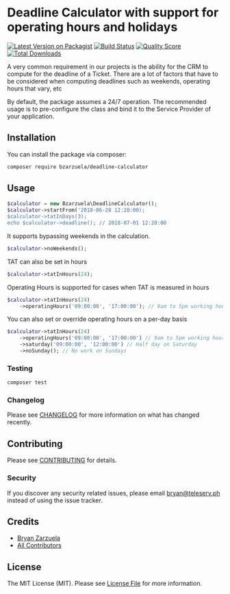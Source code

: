 # Deadline Calculator with support for operating hours and holidays

[![Latest Version on Packagist](https://img.shields.io/packagist/v/bzarzuela/deadline-calculator.svg?style=flat-square)](https://packagist.org/packages/bzarzuela/deadline-calculator)
[![Build Status](https://img.shields.io/travis/bzarzuela/deadline-calculator/master.svg?style=flat-square)](https://travis-ci.org/bzarzuela/deadline-calculator)
[![Quality Score](https://img.shields.io/scrutinizer/g/bzarzuela/deadline-calculator.svg?style=flat-square)](https://scrutinizer-ci.com/g/bzarzuela/deadline-calculator)
[![Total Downloads](https://img.shields.io/packagist/dt/bzarzuela/deadline-calculator.svg?style=flat-square)](https://packagist.org/packages/bzarzuela/deadline-calculator)


A very common requirement in our projects is the ability for the CRM to compute for the deadline of a Ticket.
There are a lot of factors that have to be considered when computing deadlines such as weekends, operating hours that vary, etc

By default, the package assumes a 24/7 operation. The recommended usage is to pre-configure the class and bind it 
to the Service Provider of your application. 

## Installation

You can install the package via composer:

```bash
composer require bzarzuela/deadline-calculator
```

## Usage

``` php
$calculator = new Bzarzuela\DeadlineCalculator();
$calculator->startFrom('2018-06-28 12:20:00);
$calculator->tatInDays(3);
echo $calculator->deadline(); // 2018-07-01 12:20:00 
```

It supports bypassing weekends in the calculation.

``` php
$calculator->noWeekends();
```

TAT can also be set in hours

``` php
$calculator->tatInHours(24);
```

Operating Hours is supported for cases when TAT is measured in hours

``` php
$calculator->tatInHours(24)
    ->operatingHours('09:00:00', '17:00:00'); // 9am to 5pm working hours
```

You can also set or override operating hours on a per-day basis
``` php
$calculator->tatInHours(24)
    ->operatingHours('09:00:00', '17:00:00') // 9am to 5pm working hours
    ->saturday('09:00:00', '12:00:00') // Half day on Saturday
    ->noSunday(); // No work on Sundays
```

### Testing

``` bash
composer test
```

### Changelog

Please see [CHANGELOG](CHANGELOG.md) for more information on what has changed recently.

## Contributing

Please see [CONTRIBUTING](CONTRIBUTING.md) for details.

### Security

If you discover any security related issues, please email bryan@teleserv.ph instead of using the issue tracker.

## Credits

- [Bryan Zarzuela](https://github.com/bzarzuela)
- [All Contributors](../../contributors)

## License

The MIT License (MIT). Please see [License File](LICENSE.md) for more information.
